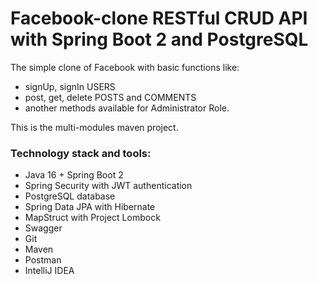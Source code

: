 # Facebook-clone RESTful CRUD API with Spring Boot 2 and PostgreSQL 
The simple clone of Facebook with basic functions like:
- signUp, signIn USERS
- post, get, delete POSTS and COMMENTS
- another methods available for Administrator Role.

This is the multi-modules maven project. 


### Technology stack and tools:
- Java 16 + Spring Boot 2
- Spring Security with JWT authentication
- PostgreSQL database
- Spring Data JPA with Hibernate
- MapStruct with Project Lombock
- Swagger
- Git
- Maven
- Postman
- IntelliJ IDEA
